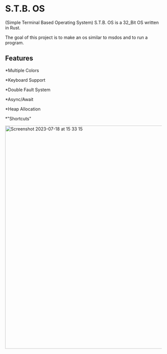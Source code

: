 # S.T.B. OS 
(Simple Terminal Based Operating System)
S.T.B. OS is a 32_Bit OS written in Rust.

The goal of this project is to
make an os similar to msdos and to run a program.

## Features
*Multiple Colors

*Keyboard Support

*Double Fault System

*Async/Await

*Heap Allocation

*"Shortcuts" 

<img width="717" alt="Screenshot 2023-07-18 at 15 33 15" src="https://github.com/Kiriuxa2010/S.T.B.-OS/assets/71524929/235aa198-8510-4dae-93d6-0d774e20ca23">






